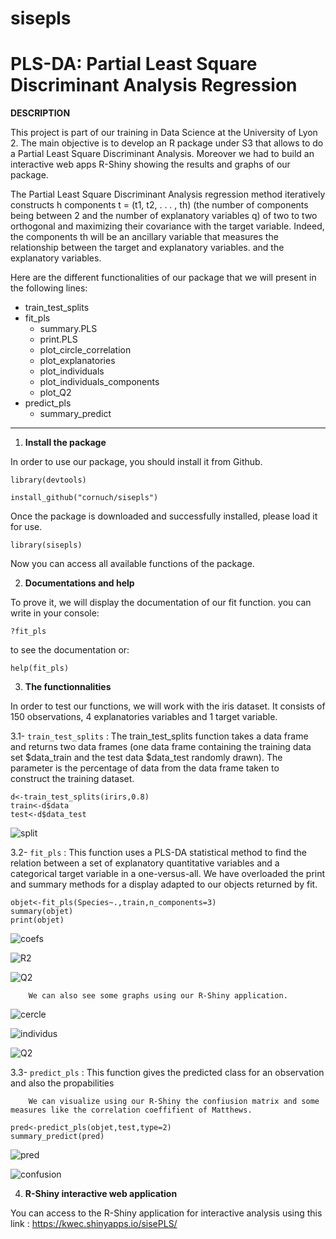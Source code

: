 # sisepls

# PLS-DA: Partial Least Square Discriminant Analysis Regression

**DESCRIPTION**

This project is part of our training in Data Science at the University of Lyon 2. The main objective is to develop an R package under S3 that allows to do a Partial Least Square Discriminant Analysis. Moreover we had to build an interactive web apps R-Shiny showing the results and graphs of our package.

The Partial Least Square Discriminant Analysis regression method iteratively constructs h components t = (t1, t2, . . . , th) (the number of components being between 2 and the number of explanatory variables q) of two to two orthogonal and maximizing their covariance with the target variable. Indeed, the components th will be an ancillary variable that measures the relationship between the target and explanatory variables.
and the explanatory variables.

Here are the different functionalities of our package that we will present in the following lines: 
* train_test_splits
* fit_pls
  * summary.PLS
  * print.PLS
  * plot_circle_correlation
  * plot_explanatories
  * plot_individuals
  * plot_individuals_components
  * plot_Q2
* predict_pls
  * summary_predict

---

1. **Install the package**

In order to use our package, you should install it from Github.

```
library(devtools)
```
```
install_github("cornuch/sisepls")
```
Once the package is downloaded and successfully installed, please load it for use.
```
library(sisepls)
```
Now you can access all available functions of the package. 

2. **Documentations and help**

To prove it, we will display the documentation of our fit function. you can write in your console: 
```
?fit_pls 
```
to see the documentation or:
```
help(fit_pls)
```
3. **The functionnalities**

In order to test our functions, we will work with the iris dataset. It consists of 150 observations, 4 explanatories variables and 1 target variable.

   3.1- `train_test_splits` : The train_test_splits function takes a data frame and returns two data frames (one data frame containing the 
        training data set $data_train and the test data $data_test randomly drawn). The parameter is the percentage of data from the data frame taken to    
        construct the training dataset.        
```  
d<-train_test_splits(irirs,0.8)
train<-d$data
test<-d$data_test
```
![split](https://user-images.githubusercontent.com/109891813/205399532-d628332f-9088-4b88-9e3c-1a2c0ce696d0.png)
        
   3.2- `fit_pls` : This function uses a PLS-DA statistical method to find the relation between a set of explanatory quantitative variables and a categorical 
        target variable in a one-versus-all. We have overloaded the print and summary methods for a display adapted to our objects returned by fit.
        
```
objet<-fit_pls(Species~.,train,n_components=3)
summary(objet)
print(objet)
```
![coefs](https://user-images.githubusercontent.com/109891813/205399665-e56ac503-62ad-422a-842e-d42aa218cb52.png)

![R2](https://user-images.githubusercontent.com/109891813/205400103-61612471-3f6b-4fde-8d93-7203b766560f.png) 

![Q2](https://user-images.githubusercontent.com/109891813/205400220-05cc20f5-c011-412a-b0ce-63ec06ef0ef9.png)

        We can also see some graphs using our R-Shiny application.
 
![cercle](https://user-images.githubusercontent.com/109891813/205400700-59528231-10a5-4e23-8354-d5c437e4df33.png)

![individus](https://user-images.githubusercontent.com/109891813/205400814-263749ad-6d49-491a-ba52-f2d924d554a8.png)

![Q2](https://user-images.githubusercontent.com/109891813/205400905-b29b2668-1a23-4ab7-b400-be9b78bfae07.png)
   
   3.3- `predict_pls` : This function gives the predicted class for an observation and also the propabilities 
   
        We can visualize using our R-Shiny the confiusion matrix and some measures like the correlation coeffifient of Matthews.
        
```
pred<-predict_pls(objet,test,type=2)
summary_predict(pred)
```
![pred](https://user-images.githubusercontent.com/109891813/205401209-66ef1045-a1ea-489d-a93d-eaf5c6bba65b.png)

![confusion](https://user-images.githubusercontent.com/109891813/205401423-8045fd7f-302d-4764-a239-f9ae48036515.png)

4. **R-Shiny interactive web application**

You can access to the R-Shiny application for interactive analysis using this link : <https://kwec.shinyapps.io/sisePLS/>

